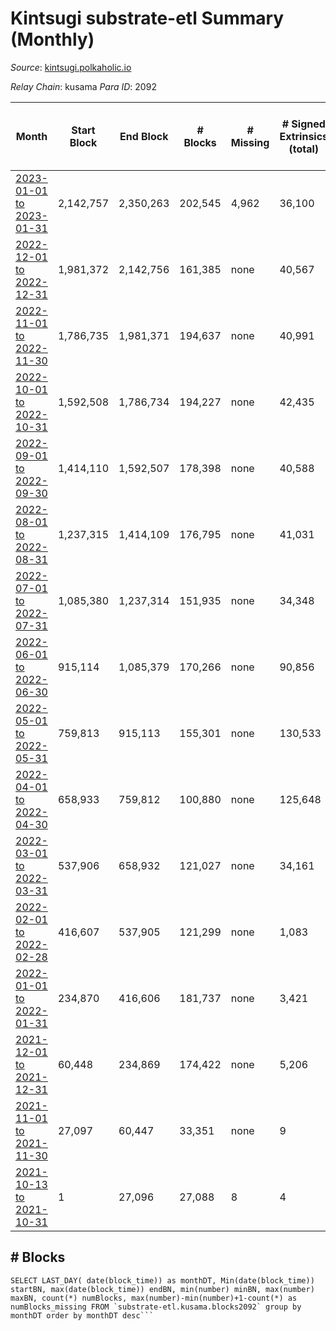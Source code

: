 # Kintsugi substrate-etl Summary (Monthly)

_Source_: [kintsugi.polkaholic.io](https://kintsugi.polkaholic.io)

*Relay Chain*: kusama
*Para ID*: 2092



| Month | Start Block | End Block | # Blocks | # Missing | # Signed Extrinsics (total) | # Active Accounts (avg) | # Addresses with Balances (max) | Issues |
| ----- | ----------- | --------- | -------- | --------- | --------------------------- | ----------------------- | ------------------------------- | ------ |
| [2023-01-01 to 2023-01-31](/substrate-etl/kusama/2092-kintsugi/2023-01-31.md) | 2,142,757 | 2,350,263 | 202,545 | 4,962 | 36,100 | 67 | 16,042 | - | 
| [2022-12-01 to 2022-12-31](/substrate-etl/kusama/2092-kintsugi/2022-12-31.md) | 1,981,372 | 2,142,756 | 161,385 | none | 40,567 | 62 | 15,930 | - | 
| [2022-11-01 to 2022-11-30](/substrate-etl/kusama/2092-kintsugi/2022-11-30.md) | 1,786,735 | 1,981,371 | 194,637 | none | 40,991 | 79 | 15,864 | - | 
| [2022-10-01 to 2022-10-31](/substrate-etl/kusama/2092-kintsugi/2022-10-31.md) | 1,592,508 | 1,786,734 | 194,227 | none | 42,435 | 78 | 15,628 | - | 
| [2022-09-01 to 2022-09-30](/substrate-etl/kusama/2092-kintsugi/2022-09-30.md) | 1,414,110 | 1,592,507 | 178,398 | none | 40,588 | 85 | 15,468 | - | 
| [2022-08-01 to 2022-08-31](/substrate-etl/kusama/2092-kintsugi/2022-08-31.md) | 1,237,315 | 1,414,109 | 176,795 | none | 41,031 | 103 | 15,359 | - | 
| [2022-07-01 to 2022-07-31](/substrate-etl/kusama/2092-kintsugi/2022-07-31.md) | 1,085,380 | 1,237,314 | 151,935 | none | 34,348 | 91 | 8,491 | - | 
| [2022-06-01 to 2022-06-30](/substrate-etl/kusama/2092-kintsugi/2022-06-30.md) | 915,114 | 1,085,379 | 170,266 | none | 90,856 | 97 | 8,202 | - | 
| [2022-05-01 to 2022-05-31](/substrate-etl/kusama/2092-kintsugi/2022-05-31.md) | 759,813 | 915,113 | 155,301 | none | 130,533 | 104 | 8,038 | - | 
| [2022-04-01 to 2022-04-30](/substrate-etl/kusama/2092-kintsugi/2022-04-30.md) | 658,933 | 759,812 | 100,880 | none | 125,648 | 99 | 7,882 | - | 
| [2022-03-01 to 2022-03-31](/substrate-etl/kusama/2092-kintsugi/2022-03-31.md) | 537,906 | 658,932 | 121,027 | none | 34,161 | 98 | 7,402 | - | 
| [2022-02-01 to 2022-02-28](/substrate-etl/kusama/2092-kintsugi/2022-02-28.md) | 416,607 | 537,905 | 121,299 | none | 1,083 | 23 | 6,650 | - | 
| [2022-01-01 to 2022-01-31](/substrate-etl/kusama/2092-kintsugi/2022-01-31.md) | 234,870 | 416,606 | 181,737 | none | 3,421 | 66 | 6,331 | - | 
| [2021-12-01 to 2021-12-31](/substrate-etl/kusama/2092-kintsugi/2021-12-31.md) | 60,448 | 234,869 | 174,422 | none | 5,206 | 67 | 5,068 | - | 
| [2021-11-01 to 2021-11-30](/substrate-etl/kusama/2092-kintsugi/2021-11-30.md) | 27,097 | 60,447 | 33,351 | none | 9 |  | 7 | - | 
| [2021-10-13 to 2021-10-31](/substrate-etl/kusama/2092-kintsugi/2021-10-31.md) | 1 | 27,096 | 27,088 | 8 | 4 |  | 2 | - | 

## # Blocks
```
SELECT LAST_DAY( date(block_time)) as monthDT, Min(date(block_time)) startBN, max(date(block_time)) endBN, min(number) minBN, max(number) maxBN, count(*) numBlocks, max(number)-min(number)+1-count(*) as numBlocks_missing FROM `substrate-etl.kusama.blocks2092` group by monthDT order by monthDT desc```

